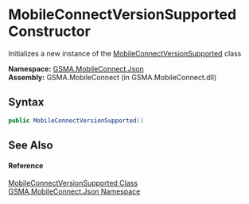 MobileConnectVersionSupported Constructor
=========================================
Initializes a new instance of the [MobileConnectVersionSupported][1] class

**Namespace:** [GSMA.MobileConnect.Json][2]  
**Assembly:** GSMA.MobileConnect (in GSMA.MobileConnect.dll)

Syntax
------

```csharp
public MobileConnectVersionSupported()
```


See Also
--------

#### Reference
[MobileConnectVersionSupported Class][1]  
[GSMA.MobileConnect.Json Namespace][2]  

[1]: README.md
[2]: ../README.md
[3]: ../../_icons/Help.png
